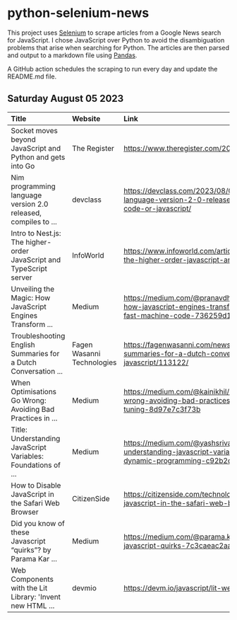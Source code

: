 # python-selenium-news

This project uses [Selenium](https://www.seleniumhq.org/) to scrape articles from a Google News search for JavaScript.
I chose JavaScript over Python to avoid the disambiguation problems that arise when searching for Python.
The articles are then parsed and output to a markdown file using [Pandas](https://pandas.pydata.org/).

A GitHub action schedules the scraping to run every day and update the README.md file.

## Saturday August 05 2023


| Title                                                               | Website                    | Link                                                                                                                                       |
|:--------------------------------------------------------------------|:---------------------------|:-------------------------------------------------------------------------------------------------------------------------------------------|
| Socket moves beyond JavaScript and Python and gets into Go          | The Register               | https://www.theregister.com/2023/08/02/socket_go_funding/                                                                                  |
| Nim programming language version 2.0 released, compiles to ...      | devclass                   | https://devclass.com/2023/08/03/nim-programming-language-version-2-0-released-compiles-to-native-code-or-javascript/                       |
| Intro to Nest.js: The higher-order JavaScript and TypeScript server | InfoWorld                  | https://www.infoworld.com/article/3703212/intro-to-nestjs-the-higher-order-javascript-and-typescript-server.html                           |
| Unveiling the Magic: How JavaScript Engines Transform ...           | Medium                     | https://medium.com/@pranavdhore11/unveiling-the-magic-how-javascript-engines-transform-scripts-into-blazing-fast-machine-code-736259d144db |
| Troubleshooting English Summaries for a Dutch Conversation ...      | Fagen Wasanni Technologies | https://fagenwasanni.com/news/troubleshooting-english-summaries-for-a-dutch-conversation-in-javascript/113122/                             |
| When Optimisations Go Wrong: Avoiding Bad Practices in ...          | Medium                     | https://medium.com/@kainikhil/when-optimisations-go-wrong-avoiding-bad-practices-in-javascript-performance-tuning-8d97e7c3f73b             |
| Title: Understanding JavaScript Variables: Foundations of ...       | Medium                     | https://medium.com/@yashsrivastavaa16/title-understanding-javascript-variables-foundations-of-dynamic-programming-c92b2da556af             |
| How to Disable JavaScript in the Safari Web Browser                 | CitizenSide                | https://citizenside.com/technology/how-to-disable-javascript-in-the-safari-web-browser/                                                    |
| Did you know of these Javascript “quirks”?  by Parama Kar ...       | Medium                     | https://medium.com/@parama.kar/did-you-know-of-these-javascript-quirks-7c3caeac2aa                                                         |
| Web Components with the Lit Library: 'Invent new HTML ...           | devmio                     | https://devm.io/javascript/lit-web-components                                                                                              |